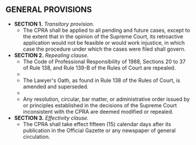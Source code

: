## GENERAL PROVISIONS
- **SECTION 1.** *Transitory provision.*
	- The CPRA shall be applied to all pending and future cases, except to the extent that in the opinion of the Supreme Court, its retroactive application would not be feasible or would work injustice, in which case the procedure under which the cases were filed shall govern.
- **SECTION 2.** *Repealing clause.*
	- The Code of Professional Responsibility of 1988, Sections 20 to 37 of Rule 138, and Rule 139-B of the Rules of Court are repealed.
	-
	- The Lawyer's Oath, as found in Rule 138 of the Rules of Court, is amended and superseded.
	-
	- Any resolution, circular, bar matter, or administrative order issued by or principles established in the decisions of the Supreme Court inconsistent with the CPRA are deemed modified or repealed.
- **SECTION 3.** *Effectivity clause.*
	- The CPRA shall take effect fifteen (15) calendar days after its publication in the Official Gazette or any newspaper of general circulation.